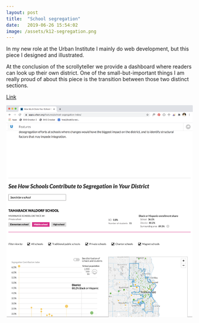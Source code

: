 ```yaml
---
layout: post
title:  "School segregation"
date:   2019-06-26 15:54:02
image: /assets/k12-segregation.png
---
```


In my new role at the Urban Institute I mainly do web development, but this piece I designed and illustrated.

At the conclusion of the scrollyteller we provide a dashboard where readers can look up their own district. One of the small-but-important things I am really proud of about this piece is the transition between those two distinct sections.

[Link](https://apps.urban.org/features/school-segregation-index/)

[![](/assets/k12-lookup.png)](https://apps.urban.org/features/school-segregation-index/)
